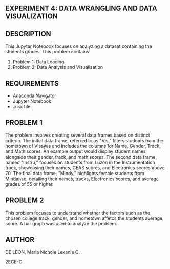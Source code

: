 ## EXPERIMENT 4: DATA WRANGLING AND DATA VISUALIZATION

## DESCRIPTION
This Jupyter Notebook focuses on analyzing a dataset containing the students grades. This problem contains:
1. Problem 1: Data Loading
2. Problem 2: Data Analysis and Visualization

## REQUIREMENTS
- Anaconda Navigator
- Jupyter Notebook
- .xlsx file

## PROBLEM 1
The problem involves creating several data frames based on distinct criteria. The initial data frame, referred to as "Vis," filters students from the hometown of Visayas and includes the columns for Name, Gender, Track, and Math scores. An example output would display student names alongside their gender, track, and math scores. The second data frame, named "Instru," focuses on students from Luzon in the Instrumentation track, showcasing their names, GEAS scores, and Electronics scores above 70. The final data frame, "Mindy," highlights female students from Mindanao, detailing their names, tracks, Electronics scores, and average grades of 55 or higher.

## PROBLEM 2
This problem focuses to understand whether the factors such as the chosen college track, gender, and hometown affetcs the students average score. A bar graph was used to analyze the problem.

## AUTHOR
DE LEON, Maria Nichole Lexanie C.

2ECE-C
